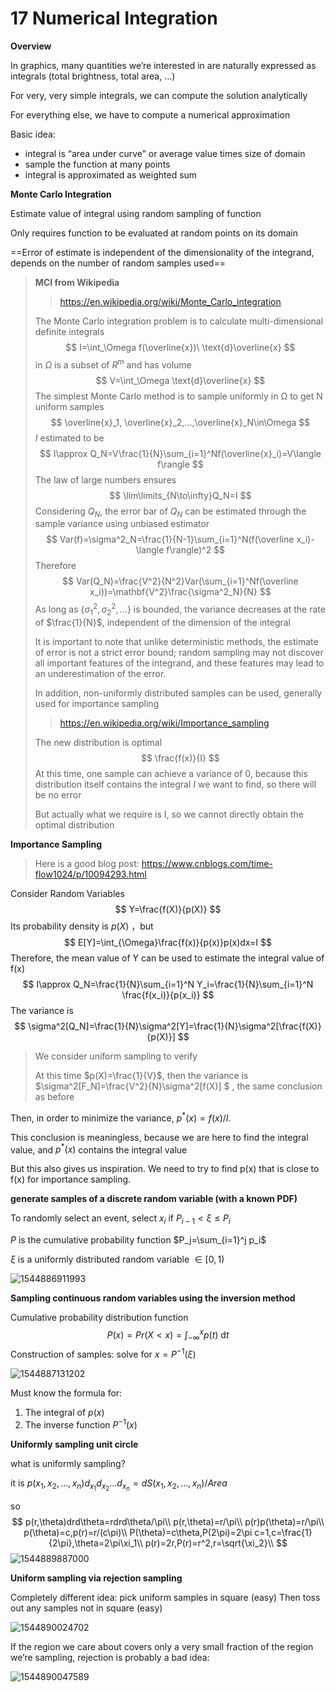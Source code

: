 # 17 Numerical Integration 

**Overview**

In graphics, many quantities we’re interested in are naturally expressed as integrals (total brightness, total area, …) 

For very, very simple integrals, we can compute the solution analytically 

For everything else, we have to compute a numerical approximation 

Basic idea:
- integral is “area under curve” or average value times size of domain 
- sample the function at many points
- integral is approximated as weighted sum

**Monte Carlo Integration**

Estimate value of integral using random sampling of function 

Only requires function to be evaluated at random points on its domain 

==Error of estimate is independent of the dimensionality of the integrand, depends on the number of random samples used== 

> **MCI from Wikipedia** 
>
> > https://en.wikipedia.org/wiki/Monte_Carlo_integration
>
> The Monte Carlo integration problem is to calculate multi-dimensional definite integrals
> $$
> I=\int_\Omega f(\overline{x})\ \text{d}\overline{x}
> $$
> in $\Omega$ is a subset of $R^m$ and has volume
> $$
> V=\int_\Omega \text{d}\overline{x}
> $$
> The simplest Monte Carlo method is to sample uniformly in Ω to get N uniform samples
> $$ 
> \overline{x}_1, \overline{x}_2,...,\overline{x}_N\in\Omega 
> $$
> $I$ estimated to be
> $$
> I\approx Q_N=V\frac{1}{N}\sum_{i=1}^Nf(\overline{x}_i)=V\langle f\rangle
> $$
> The law of large numbers ensures
> $$
> \lim\limits_{N\to\infty}Q_N=I
> $$
> Considering $Q_N$, the error bar of $Q_N$ can be estimated through the sample variance using unbiased estimator
> $$
> Var(f)=\sigma^2_N=\frac{1}{N-1}\sum_{i=1}^N(f(\overline x_i)-\langle f\rangle)^2
> $$
> Therefore
> $$
> Var(Q_N)=\frac{V^2}{N^2}Var(\sum_{i=1}^Nf(\overline x_i))=\mathbf{V^2}\frac{\sigma^2_N}{N}
> $$
> As long as $\{\sigma^2_1,\sigma^2_2,...\}$ is bounded, the variance decreases at the rate of $\frac{1}{N}$, independent of the dimension of the integral
>
> It is important to note that unlike deterministic methods, the estimate of error is not a strict error bound; random sampling may not discover all important features of the integrand, and these features may lead to an underestimation of the error.
>
> In addition, non-uniformly distributed samples can be used, generally used for importance sampling
>
> > https://en.wikipedia.org/wiki/Importance_sampling
>
> The new distribution is optimal
>$$
> \frac{f(x)}{I}
>$$
> At this time, one sample can achieve a variance of 0, because this distribution itself contains the integral $I$ we want to find, so there will be no error
>
> But actually what we require is I, so we cannot directly obtain the optimal distribution

**Importance Sampling** 

> Here is a good blog post: https://www.cnblogs.com/time-flow1024/p/10094293.html

Consider Random Variables
$$
Y=\frac{f(X)}{p(X)}
$$
Its probability density is $p(X)$ ，but
$$
E[Y]=\int_{\Omega}\frac{f(x)}{p(x)}p(x)dx=I
$$
Therefore, the mean value of Y can be used to estimate the integral value of f(x)
$$
I\approx Q_N=\frac{1}{N}\sum_{i=1}^N Y_i=\frac{1}{N}\sum_{i=1}^N \frac{f(x_i)}{p(x_i)}
$$
The variance is
$$
\sigma^2[Q_N]=\frac{1}{N}\sigma^2[Y]=\frac{1}{N}\sigma^2[\frac{f(X)}{p(X)}]
$$
> We consider uniform sampling to verify
>
> At this time $p(X)=\frac{1}{V}$, then the variance is $\sigma^2[F_N]=\frac{V^2}{N}\sigma^2[f(X)] $ , the same conclusion as before

Then, in order to minimize the variance, $p^*(x) = f(x)/I$.

This conclusion is meaningless, because we are here to find the integral value, and $p^*(x)$ contains the integral value

But this also gives us inspiration. We need to try to find p(x) that is close to f(x) for importance sampling.

**generate samples of a discrete random variable (with a known PDF)** 

To randomly select an event, select $x_i$ if $P_{i-1}<\xi\le P_i$

$P$ is the cumulative probability function $P_j=\sum_{i=1}^j p_i$

$\xi$ is a uniformly distributed random variable $\in [0,1)$

![1544886911993](assets/1544886911993.jpg)

**Sampling continuous random variables using the inversion method**

Cumulative probability distribution function 
$$
P(x) = Pr(X < x)=\int_{-\infty}^xp(t)\ \text{d}t
$$
Construction of samples: solve for $x=P^{-1}(\xi)$ 

![1544887131202](assets/1544887131202.jpg)

Must know the formula for:
1. The integral of $p(x)$ 
2. The inverse function $P^{-1}(x)$ 

**Uniformly sampling unit circle**

what is uniformly sampling?

it is $p(x_1,x_2,...,x_n)d_{x_1}d_{x_2}...d_{x_n}=dS(x_1,x_2,...,x_n)/Area$

so
$$
p(r,\theta)drd\theta=rdrd\theta/\pi\\
p(r,\theta)=r/\pi\\
p(r)p(\theta)=r/\pi\\
p(\theta)=c,p(r)=r/(c\pi)\\
P(\theta)=c\theta,P(2\pi)=2\pi c=1,c=\frac{1}{2\pi},\theta=2\pi\xi_1\\
p(r)=2r,P(r)=r^2,r=\sqrt{\xi_2}\\
$$
![1544889887000](assets/1544889887000.jpg)

**Uniform sampling via rejection sampling**

Completely different idea: pick uniform samples in square (easy)
Then toss out any samples not in square (easy) 

![1544890024702](assets/1544890024702.jpg)

If the region we care about covers only a very small fraction of the region we’re sampling, rejection is probably a bad idea: 

![1544890047589](assets/1544890047589.jpg)

<script type="text/javascript" src="http://cdn.mathjax.org/mathjax/latest/MathJax.js?config=TeX-AMS-MML_HTMLorMML"></script>
<script type="text/x-mathjax-config">
MathJax.Hub.Config({ tex2jax: {inlineMath: [['$', '$']]}, messageStyle: "none" });
</script>